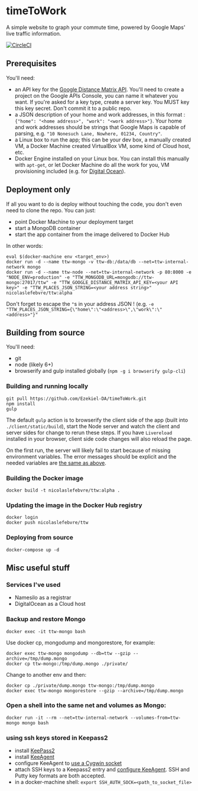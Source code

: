 # timeToWork

A simple website to graph your commute time, powered by Google Maps' live traffic information.

[![CircleCI](https://circleci.com/gh/Ezekiel-DA/timeToWork.svg?style=shield)](https://circleci.com/gh/Ezekiel-DA/timeToWork)

## Prerequisites
You'll need:
- an API key for the [Google Distance Matrix API](https://www.google.com/webhp?sourceid=chrome-instant&ion=1&espv=2&ie=UTF-8#q=distance%20matrix%20api).
You'll need to create a project on the Google APIs Console, you can name it whatever you want. If you're asked for a key type, create a server key.
You MUST key this key secret. Don't commit it to a public repo.
- a JSON description of your home and work addresses, in this format : `{"home": "<home address>", "work": "<work address>"}`.
Your home and work addresses should be strings that Google Maps is capable of parsing, e.g. `"10 Nonesuch Lane, Nowhere, 01234, Country"`.
- a Linux box to run the app; this can be your dev box, a manually created VM, a Docker Machine created VirtualBox VM, some kind of Cloud host, etc.
- Docker Engine installed on your Linux box. You can install this manually with `apt-get`, or let Docker Machine do all the work for you, VM provisioning included (e.g. for [Digital Ocean](https://docs.docker.com/machine/examples/ocean/)). 

## Deployment only
If all you want to do is deploy without touching the code, you don't even need to clone the repo. You can just:
- point Docker Machine to your deployment target
- start a MongoDB container
- start the app container from the image delivered to Docker Hub

In other words:

    eval $(docker-machine env <target_env>)
    docker run -d --name ttw-mongo -v ttw-db:/data/db --net=ttw-internal-network mongo
    docker run -d --name ttw-node --net=ttw-internal-network -p 80:8000 -e "NODE_ENV=production" -e "TTW_MONGODB_URL=mongodb://ttw-mongo:27017/ttw" -e "TTW_GOOGLE_DISTANCE_MATRIX_API_KEY=<your API key>" -e "TTW_PLACES_JSON_STRING=<your address string>" nicolaslefebvre/ttw:alpha

Don't forget to escape the `"`s in your address JSON ! (e.g. `-e "TTW_PLACES_JSON_STRING={\"home\":\"<address>\",\"work\":\"<address>"}"`

## Building from source
You'll need:
- git
- node (likely 6+)
- browserify and gulp installed globally (`npm -g i browserify gulp-cli`)

### Building and running locally
    git pull https://github.com/Ezekiel-DA/timeToWork.git
    npm install
    gulp

The default `gulp` action is to browserify the client side of the app (built into `./client/static/build`), start the Node server and watch the client and server sides for change to rerun these steps.
If you have `Livereload` installed in your browser, client side code changes will also reload the page.

On the first run, the server will likely fail to start because of missing environment variables. The error messages should be explicit and the needed variables are [the same as above](#deployement-only).

### Building the Docker image
    docker build -t nicolaslefebvre/ttw:alpha .

### Updating the image in the Docker Hub registry
    docker login
    docker push nicolaslefebvre/ttw

### Deploying from source
    docker-compose up -d

## Misc useful stuff
### Services I've used
- Namesilo as a registrar
- DigitalOcean as a Cloud host

### Backup and restore Mongo
    docker exec -it ttw-mongo bash
Use docker cp, mongodump and mongorestore, for example:

    docker exec ttw-mongo mongodump --db=ttw --gzip --archive=/tmp/dump.mongo
    docker cp ttw-mongo:/tmp/dump.mongo ./private/

Change to another env and then:

    docker cp ./private/dump.mongo ttw-mongo:/tmp/dump.mongo
    docker exec ttw-mongo mongorestore --gzip --archive=/tmp/dump.mongo
     
### Open a shell into the same net and volumes as Mongo:
    docker run -it --rm --net=ttw-internal-network --volumes-from=ttw-mongo mongo bash

### using ssh keys stored in Keepass2
- install [KeePass2](http://keepass.info/download.html)
- install [KeeAgent](http://lechnology.com/software/keeagent/)
- configure KeeAgent to [use a Cygwin socket](http://lechnology.com/software/keeagent/usage/options-and-settings/)
- attach SSH keys to a Keepass2 entry and [configure KeeAgent](http://lechnology.com/software/keeagent/usage/quick-start/). SSH and Putty key formats are both accepted.
- in a docker-machine shell: `export SSH_AUTH_SOCK=<path_to_socket_file>`
